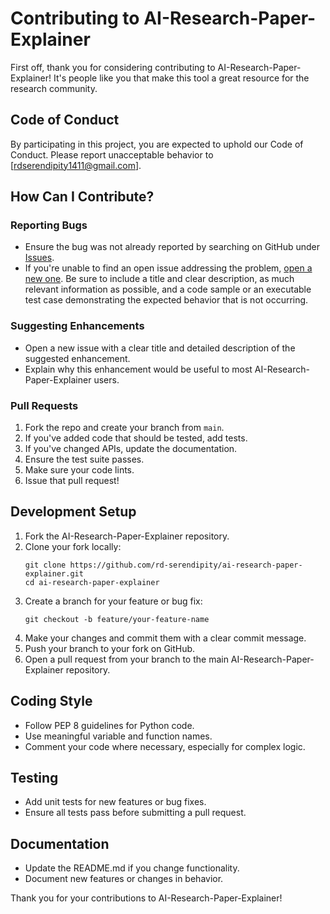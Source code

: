 # Contributing to AI-Research-Paper-Explainer

First off, thank you for considering contributing to AI-Research-Paper-Explainer! It's people like you that make this tool a great resource for the research community.

## Code of Conduct

By participating in this project, you are expected to uphold our Code of Conduct. Please report unacceptable behavior to [rdserendipity1411@gmail.com].

## How Can I Contribute?

### Reporting Bugs

- Ensure the bug was not already reported by searching on GitHub under [Issues](https://github.com/rd-serendipity/ai-research-paper-explainer/issues).
- If you're unable to find an open issue addressing the problem, [open a new one](https://github.com/rd-serendipity/ai-research-paper-explainer/issues/new). Be sure to include a title and clear description, as much relevant information as possible, and a code sample or an executable test case demonstrating the expected behavior that is not occurring.

### Suggesting Enhancements

- Open a new issue with a clear title and detailed description of the suggested enhancement.
- Explain why this enhancement would be useful to most AI-Research-Paper-Explainer users.

### Pull Requests

1. Fork the repo and create your branch from `main`.
2. If you've added code that should be tested, add tests.
3. If you've changed APIs, update the documentation.
4. Ensure the test suite passes.
5. Make sure your code lints.
6. Issue that pull request!

## Development Setup

1. Fork the AI-Research-Paper-Explainer repository.
2. Clone your fork locally:
   ```
   git clone https://github.com/rd-serendipity/ai-research-paper-explainer.git
   cd ai-research-paper-explainer
   ```
3. Create a branch for your feature or bug fix:
   ```
   git checkout -b feature/your-feature-name
   ```
4. Make your changes and commit them with a clear commit message.
5. Push your branch to your fork on GitHub.
6. Open a pull request from your branch to the main AI-Research-Paper-Explainer repository.

## Coding Style

- Follow PEP 8 guidelines for Python code.
- Use meaningful variable and function names.
- Comment your code where necessary, especially for complex logic.

## Testing

- Add unit tests for new features or bug fixes.
- Ensure all tests pass before submitting a pull request.

## Documentation

- Update the README.md if you change functionality.
- Document new features or changes in behavior.


Thank you for your contributions to AI-Research-Paper-Explainer!
